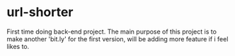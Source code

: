# url-shorter
First time doing back-end project. The main purpose of this project is to make another 'bit.ly' for the first version, will be adding more feature if i feel likes to.
